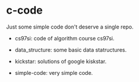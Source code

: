 # c-code

Just some simple code don't deserve a single repo.

- cs97si: code of algorithm course cs97si.

- data\_structure: some basic data statructures.

- kickstar: solutions of google kiskstar.

- simple-code: very simple code.

